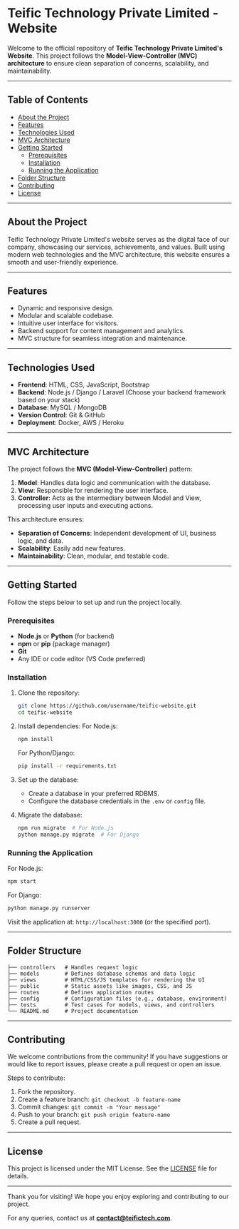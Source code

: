 # Teific Technology Private Limited - Website

Welcome to the official repository of **Teific Technology Private Limited's Website**. This project follows the **Model-View-Controller (MVC) architecture** to ensure clean separation of concerns, scalability, and maintainability. 

---

## Table of Contents
- [About the Project](#about-the-project)
- [Features](#features)
- [Technologies Used](#technologies-used)
- [MVC Architecture](#mvc-architecture)
- [Getting Started](#getting-started)
  - [Prerequisites](#prerequisites)
  - [Installation](#installation)
  - [Running the Application](#running-the-application)
- [Folder Structure](#folder-structure)
- [Contributing](#contributing)
- [License](#license)

---

## About the Project
Teific Technology Private Limited's website serves as the digital face of our company, showcasing our services, achievements, and values. Built using modern web technologies and the MVC architecture, this website ensures a smooth and user-friendly experience.

---

## Features
- Dynamic and responsive design.
- Modular and scalable codebase.
- Intuitive user interface for visitors.
- Backend support for content management and analytics.
- MVC structure for seamless integration and maintenance.

---

## Technologies Used

- **Frontend**: HTML, CSS, JavaScript, Bootstrap
- **Backend**: Node.js / Django / Laravel (Choose your backend framework based on your stack)
- **Database**: MySQL / MongoDB
- **Version Control**: Git & GitHub
- **Deployment**: Docker, AWS / Heroku

---

## MVC Architecture

The project follows the **MVC (Model-View-Controller)** pattern:

1. **Model**: Handles data logic and communication with the database.
2. **View**: Responsible for rendering the user interface.
3. **Controller**: Acts as the intermediary between Model and View, processing user inputs and executing actions.

This architecture ensures:
- **Separation of Concerns**: Independent development of UI, business logic, and data.
- **Scalability**: Easily add new features.
- **Maintainability**: Clean, modular, and testable code.

---

## Getting Started
Follow the steps below to set up and run the project locally.

### Prerequisites
- **Node.js** or **Python** (for backend)
- **npm** or **pip** (package manager)
- **Git**
- Any IDE or code editor (VS Code preferred)

### Installation

1. Clone the repository:
   ```bash
   git clone https://github.com/username/teific-website.git
   cd teific-website
   ```

2. Install dependencies:
   For Node.js:
   ```bash
   npm install
   ```
   For Python/Django:
   ```bash
   pip install -r requirements.txt
   ```

3. Set up the database:
   - Create a database in your preferred RDBMS.
   - Configure the database credentials in the `.env` or `config` file.

4. Migrate the database:
   ```bash
   npm run migrate  # For Node.js
   python manage.py migrate  # For Django
   ```

### Running the Application

For Node.js:
```bash
npm start
```
For Django:
```bash
python manage.py runserver
```

Visit the application at: `http://localhost:3000` (or the specified port).

---

## Folder Structure

```plaintext
├── controllers   # Handles request logic
├── models        # Defines database schemas and data logic
├── views         # HTML/CSS/JS templates for rendering the UI
├── public        # Static assets like images, CSS, and JS
├── routes        # Defines application routes
├── config        # Configuration files (e.g., database, environment)
├── tests         # Test cases for models, views, and controllers
└── README.md     # Project documentation
```

---

## Contributing
We welcome contributions from the community! If you have suggestions or would like to report issues, please create a pull request or open an issue.

Steps to contribute:
1. Fork the repository.
2. Create a feature branch: `git checkout -b feature-name`
3. Commit changes: `git commit -m "Your message"`
4. Push to your branch: `git push origin feature-name`
5. Create a pull request.

---

## License
This project is licensed under the MIT License. See the [LICENSE](LICENSE) file for details.

---

Thank you for visiting! We hope you enjoy exploring and contributing to our project. 

For any queries, contact us at **contact@teifictech.com**.
